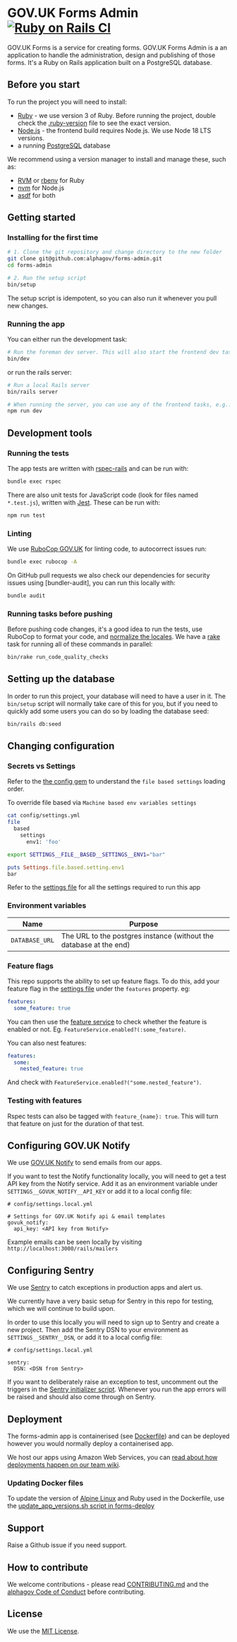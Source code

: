 # GOV.UK Forms Admin [![Ruby on Rails CI](https://github.com/alphagov/forms-admin/actions/workflows/test.yml/badge.svg)](https://github.com/alphagov/forms-admin/actions/workflows/test.yml)

GOV.UK Forms is a service for creating forms. GOV.UK Forms Admin is a an application to handle the administration, design and publishing of those forms. It's a Ruby on Rails application built on a PostgreSQL database.

## Before you start

To run the project you will need to install:

- [Ruby](https://www.ruby-lang.org/en/) - we use version 3 of Ruby. Before running the project, double check the [.ruby-version](.ruby-version) file to see the exact version.
- [Node.js](https://nodejs.org/en/) - the frontend build requires Node.js. We use Node 18 LTS versions.
- a running [PostgreSQL](https://www.postgresql.org/) database

We recommend using a version manager to install and manage these, such as:

- [RVM](https://rvm.io/) or [rbenv](https://github.com/rbenv/rbenv) for Ruby
- [nvm](https://github.com/nvm-sh/nvm) for Node.js
- [asdf](https://github.com/asdf-vm/asdf) for both

## Getting started

### Installing for the first time

```bash
# 1. Clone the git repository and change directory to the new folder
git clone git@github.com:alphagov/forms-admin.git
cd forms-admin

# 2. Run the setup script
bin/setup
```

The setup script is idempotent, so you can also run it whenever you pull new changes.

### Running the app

You can either run the development task:

```bash
# Run the foreman dev server. This will also start the frontend dev task
bin/dev
```

or run the rails server:

```bash
# Run a local Rails server
bin/rails server

# When running the server, you can use any of the frontend tasks, e.g.:
npm run dev
```

## Development tools

### Running the tests

The app tests are written with [rspec-rails] and can be run with:

```bash
bundle exec rspec
```

There are also unit tests for JavaScript code (look for files named `*.test.js`), written with [Jest]. These can be run with:

```bash
npm run test
```

[rspec-rails]: https://github.com/rspec/rspec-rails
[Jest]: https://jest.io

### Linting

We use [RuboCop GOV.UK] for linting code, to autocorrect issues run:

```bash
bundle exec rubocop -A
```

On GitHub pull requests we also check our dependencies for security issues using [bundler-audit], you can run this locally with:

```bash
bundle audit
```

[RuboCop GOV.UK]: https://github.com/alphagov/rubocop-govuk
[bundle-audit]: https://github.com/rubysec/bundler-audit

### Running tasks before pushing

Before pushing code changes, it's a good idea to run the tests, use RuboCop to format your code, and [normalize the locales]. We have a [rake] task for running all of these commands in parallel:

```bash
bin/rake run_code_quality_checks
```

[normalize the locales]: https://github.com/glebm/i18n-tasks#normalize-data
[rake]: https://ruby.github.io/rake/

## Setting up the database

In order to run this project, your database will need to have a user in it. The `bin/setup` script will normally take care of this for you, but if you need to quickly add some users you can do so by loading the database seed:

```bash
bin/rails db:seed
```

## Changing configuration

### Secrets vs Settings

Refer to the [the config gem](https://github.com/railsconfig/config#accessing-the-settings-object) to understand the `file based settings` loading order.

To override file based via `Machine based env variables settings`

```bash
cat config/settings.yml
file
  based
    settings
      env1: 'foo'
```

```bash
export SETTINGS__FILE__BASED__SETTINGS__ENV1="bar"
```

```ruby
puts Settings.file.based.setting.env1
bar
```

Refer to the [settings file](config/settings.yml) for all the settings required to run this app

### Environment variables

| Name           | Purpose                                                            |
| -------------- | ------------------------------------------------------------------ |
| `DATABASE_URL` | The URL to the postgres instance (without the database at the end) |

### Feature flags

This repo supports the ability to set up feature flags. To do this, add your feature flag in the [settings file](config/settings.yml) under the `features` property. eg:

```yaml
features:
  some_feature: true
```

You can then use the [feature service](app/service/feature_service.rb) to check whether the feature is enabled or not. Eg. `FeatureService.enabled?(:some_feature)`.

You can also nest features:

```yaml
features:
  some:
    nested_feature: true
```

And check with `FeatureService.enabled?("some.nested_feature")`.

### Testing with features

Rspec tests can also be tagged with `feature_{name}: true`. This will turn that feature on just for the duration of that test.

## Configuring GOV.UK Notify

We use [GOV.UK Notify] to send emails from our apps.

If you want to test the Notify functionality locally, you will need to get a test API key from the Notify service. Add it as an environment variable under `SETTINGS__GOVUK_NOTIFY__API_KEY` or add it to a local config file:

```
# config/settings.local.yml

# Settings for GOV.UK Notify api & email templates
govuk_notify:
  api_key: <API key from Notify>
```

Example emails can be seen locally by visiting `http://localhost:3000/rails/mailers`

[GOV.UK Notify]: https://www.notifications.service.gov.uk/

## Configuring Sentry

We use [Sentry] to catch exceptions in production apps and alert us.

We currently have a very basic setup for Sentry in this repo for testing, which we will continue to build upon.

In order to use this locally you will need to sign up to Sentry and create a new project. Then add the Sentry DSN to your environment as `SETTINGS__SENTRY__DSN`, or add it to a local config file:

```
# config/settings.local.yml

sentry:
  DSN: <DSN from Sentry>
```

If you want to deliberately raise an exception to test, uncomment out the triggers in the [Sentry initializer script](config/initializers/sentry.rb). Whenever you run the app errors will be raised and should also come through on Sentry.

[Sentry]: https://sentry.io

## Deployment

The forms-admin app is containerised (see [Dockerfile](./Dockerfile)) and can be deployed however you would normally deploy a containerised app.

We host our apps using Amazon Web Services, you can [read about how deployments happen on our team wiki](https://github.com/alphagov/forms-team/wiki/Deploying-code-changes-AWS).

### Updating Docker files

To update the version of [Alpine Linux] and Ruby used in the Dockerfile, use the [update_app_versions.sh script in forms-deploy](https://github.com/alphagov/forms-deploy/blob/main/support/update_app_versions.sh)

[Alpine Linux]: https://www.alpinelinux.org/

## Support

Raise a Github issue if you need support.

## How to contribute

We welcome contributions - please read [CONTRIBUTING.md](CONTRIBUTING.md) and the [alphagov Code of Conduct](https://github.com/alphagov/.github/blob/main/CODE_OF_CONDUCT.md) before contributing.

## License

We use the [MIT License](https://opensource.org/licenses/MIT).
